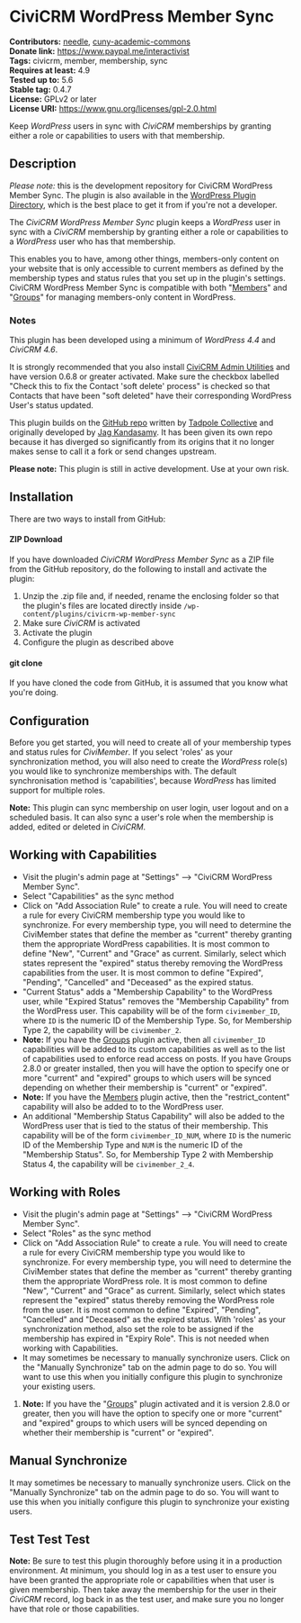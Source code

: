 CiviCRM WordPress Member Sync
=============================

**Contributors:** [needle](https://profiles.wordpress.org/needle/), [cuny-academic-commons](https://profiles.wordpress.org/cuny-academic-commons/)<br/>
**Donate link:** https://www.paypal.me/interactivist<br/>
**Tags:** civicrm, member, membership, sync<br/>
**Requires at least:** 4.9<br/>
**Tested up to:** 5.6<br/>
**Stable tag:** 0.4.7<br/>
**License:** GPLv2 or later<br/>
**License URI:** https://www.gnu.org/licenses/gpl-2.0.html

Keep *WordPress* users in sync with *CiviCRM* memberships by granting either a role or capabilities to users with that membership.

## Description

*Please note:* this is the development repository for CiviCRM WordPress Member Sync. The plugin is also available in the [WordPress Plugin Directory](https://wordpress.org/plugins/civicrm-wp-member-sync/), which is the best place to get it from if you're not a developer.

The *CiviCRM WordPress Member Sync* plugin keeps a *WordPress* user in sync with a *CiviCRM* membership by granting either a role or capabilities to a *WordPress* user who has that membership.

This enables you to have, among other things, members-only content on your website that is only accessible to current members as defined by the membership types and status rules that you set up in the plugin's settings. CiviCRM WordPress Member Sync is compatible with both "[Members](https://wordpress.org/plugins/members/)" and "[Groups](https://wordpress.org/plugins/groups/)" for managing members-only content in WordPress.

### Notes

This plugin has been developed using a minimum of *WordPress 4.4* and *CiviCRM 4.6*.

It is strongly recommended that you also install [CiviCRM Admin Utilities](https://wordpress.org/plugins/civicrm-admin-utilities/) and have version 0.6.8 or greater activated. Make sure the checkbox labelled "Check this to fix the Contact 'soft delete' process" is checked so that Contacts that have been "soft deleted" have their corresponding WordPress User's status updated.

This plugin builds on the [GitHub repo](https://github.com/tadpolecc/civi_member_sync) written by [Tadpole Collective](https://tadpole.cc) and  originally developed by [Jag Kandasamy](http://www.orangecreative.net). It has been given its own repo because it has diverged so significantly from its origins that it no longer makes sense to call it a fork or send changes upstream.

**Please note:** This plugin is still in active development. Use at your own risk.

## Installation

There are two ways to install from GitHub:

#### ZIP Download

If you have downloaded *CiviCRM WordPress Member Sync* as a ZIP file from the GitHub repository, do the following to install and activate the plugin:

1. Unzip the .zip file and, if needed, rename the enclosing folder so that the plugin's files are located directly inside `/wp-content/plugins/civicrm-wp-member-sync`
2. Make sure *CiviCRM* is activated
3. Activate the plugin
4. Configure the plugin as described above

#### git clone

If you have cloned the code from GitHub, it is assumed that you know what you're doing.

## Configuration

Before you get started, you will need to create all of your membership types and status rules for *CiviMember*. If you select 'roles' as your synchronization method, you will also need to create the *WordPress* role(s) you would like to synchronize memberships with. The default synchronisation method is 'capabilities', because *WordPress* has limited support for multiple roles.

**Note:** This plugin can sync membership on user login, user logout and on a scheduled basis. It can also sync a user's role when the membership is added, edited or deleted in *CiviCRM*.

## Working with Capabilities

* Visit the plugin's admin page at "Settings" --> "CiviCRM WordPress Member Sync".
* Select "Capabilities" as the sync method
* Click on "Add Association Rule" to create a rule. You will need to create a rule for every CiviCRM membership type you would like to synchronize. For every membership type, you will need to determine the CiviMember states that define the member as "current" thereby granting them the appropriate WordPress capabilities. It is most common to define "New", "Current" and "Grace" as current. Similarly, select which states represent the "expired" status thereby removing the WordPress capabilities from the user. It is most common to define "Expired", "Pending", "Cancelled" and "Deceased" as the expired status.
* "Current Status" adds a "Membership Capability" to the WordPress user, while "Expired Status" removes the "Membership Capability" from the WordPress user. This capability will be of the form `civimember_ID`, where `ID` is the numeric ID of the Membership Type. So, for Membership Type 2, the capability will be `civimember_2`.
* **Note:** If you have the [Groups](https://wordpress.org/plugins/groups/) plugin active, then all `civimember_ID` capabilities will be added to its custom capabilities as well as to the list of capabilities used to enforce read access on posts. If you have Groups 2.8.0 or greater installed, then you will have the option to specify one or more "current" and "expired" groups to which users will be synced depending on whether their membership is "current" or "expired".
* **Note:** If you have the [Members](https://wordpress.org/plugins/members/) plugin active, then the "restrict_content" capability will also be added to to the WordPress user.
* An additional "Membership Status Capability" will also be added to the WordPress user that is tied to the status of their membership. This capability will be of the form `civimember_ID_NUM`, where `ID` is the numeric ID of the Membership Type and `NUM` is the numeric ID of the "Membership Status". So, for Membership Type 2 with Membership Status 4, the capability will be `civimember_2_4`.

## Working with Roles

* Visit the plugin's admin page at "Settings" --> "CiviCRM WordPress Member Sync".
* Select "Roles" as the sync method
* Click on "Add Association Rule" to create a rule. You will need to create a rule for every CiviCRM membership type you would like to synchronize. For every membership type, you will need to determine the CiviMember states that define the member as "current" thereby granting them the appropriate WordPress role. It is most common to define "New", "Current" and "Grace" as current. Similarly, select which states represent the "expired" status thereby removing the WordPress role from the user. It is most common to define "Expired", "Pending", "Cancelled" and "Deceased" as the expired status. With 'roles' as your synchronization method, also set the role to be assigned if the membership has expired in "Expiry Role". This is not needed when working with Capabilities.
* It may sometimes be necessary to manually synchronize users. Click on the "Manually Synchronize" tab on the admin page to do so. You will want to use this when you initially configure this plugin to synchronize your existing users.
1. **Note:** If you have the "[Groups](https://wordpress.org/plugins/groups/)" plugin activated and it is version 2.8.0 or greater, then you will have the option to specify one or more "current" and "expired" groups to which users will be synced depending on whether their membership is "current" or "expired".

## Manual Synchronize

It may sometimes be necessary to manually synchronize users. Click on the "Manually Synchronize" tab on the admin page to do so. You will want to use this when you initially configure this plugin to synchronize your existing users.

## Test Test Test

**Note:** Be sure to test this plugin thoroughly before using it in a production environment. At minimum, you should log in as a test user to ensure you have been granted the appropriate role or capabilities when that user is given membership. Then take away the membership for the user in their *CiviCRM* record, log back in as the test user, and make sure you no longer have that role or those capabilities.
